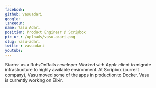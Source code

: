 ```yaml
---
facebook: 
github: vasuadari
google: 
linkedin: 
name: Vasu Adari
position: Product Engineer @ Scripbox
pic_url: /uploads/vasu-adari.png
slug: vasu-adari
twitter: vasuadari
youtube: 
---
```

<p>Started as a RubyOnRails developer. Worked with Apple client to migrate infrastructure to highly available environment. At Scripbox (current company), Vasu moved some of the apps in production to Docker. Vasu is&nbsp;currently working on Elixir.</p>

